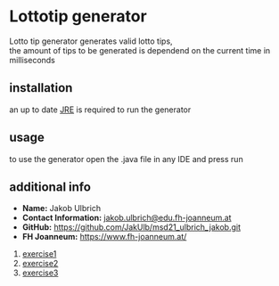 # Lottotip generator
Lotto tip generator generates valid lotto tips,\
the amount of tips to be generated is dependend on the current time in milliseconds
## installation
an up to date [JRE](https://docs.oracle.com/goldengate/1212/gg-winux/GDRAD/java.htm) is required to run the generator
## usage
to use the generator open the .java file in any IDE and press run
## additional info
* **Name:** Jakob Ulbrich
* **Contact Information:** jakob.ulbrich@edu.fh-joanneum.at
* **GitHub:** https://github.com/JakUlb/msd21_ulbrich_jakob.git
* **FH Joanneum:** https://www.fh-joanneum.at/

1. [exercise1](exercise1.md)
2. [exercise2](exercise2.md)
3. [exercise3](exercise3.md)